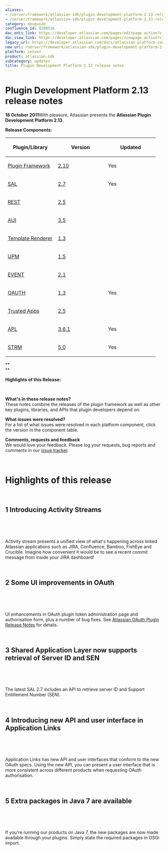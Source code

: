 ```yaml
---
aliases:
- /server/framework/atlassian-sdk/plugin-development-platform-2.13-release-notes-8290316.html
- /server/framework/atlassian-sdk/plugin-development-platform-2.13-release-notes-8290316.md
category: devguide
confluence_id: 8290316
dac_edit_link: https://developer.atlassian.com/pages/editpage.action?cjm=wozere&pageId=8290316
dac_view_link: https://developer.atlassian.com/pages/viewpage.action?cjm=wozere&pageId=8290316
legacy_url: https://developer.atlassian.com/docs/atlassian-platform-common-components/about-the-platform/plugin-development-platform-2-13-release-notes
new_url: /server/framework/atlassian-sdk/plugin-development-platform-2-13-release-notes
platform: server
product: atlassian-sdk
subcategory: updates
title: Plugin Development Platform 2.13 release notes
---
```

# Plugin Development Platform 2.13 release notes

**18 October 2011**With pleasure, Atlassian presents the **Atlassian Plugin Development Platform 2.13**.

**Release Components:**

<table>
<colgroup>
<col style="width: 33%" />
<col style="width: 33%" />
<col style="width: 33%" />
</colgroup>
<thead>
<tr class="header">
<th><p>Plugin/Library</p></th>
<th><p>Version</p></th>
<th><p>Updated</p></th>
</tr>
</thead>
<tbody>
<tr class="odd">
<td><p><a href="https://studio.atlassian.com/svn/PLUG/branches/atlassian-plugins-2.9.x" class="external-link">Plugin Framework</a></p></td>
<td><p><a href="https://studio.atlassian.com/secure/ReleaseNote.jspa?projectId=10240&amp;version=14684" class="external-link">2.10</a></p></td>
<td><p>Yes</p></td>
</tr>
<tr class="even">
<td><p><a href="https://studio.atlassian.com/svn/SAL/branches/sal-2.6.x/" class="external-link">SAL</a></p></td>
<td><p><a href="https://studio.atlassian.com/secure/ReleaseNote.jspa?projectId=10108&amp;version=13242" class="external-link">2.7</a></p></td>
<td><p>Yes</p></td>
</tr>
<tr class="odd">
<td><p><a href="https://studio.atlassian.com/svn/REST/branches/rest-2.4.x/" class="external-link">REST</a></p></td>
<td><p><a href="https://studio.atlassian.com/secure/ReleaseNote.jspa?projectId=10292&amp;version=13185" class="external-link">2.5</a></p></td>
<td><p> </p></td>
</tr>
<tr class="even">
<td><p><a href="https://studio.atlassian.com/svn/AJS/branches/auiplugin-3.4.x" class="external-link">AUI</a></p></td>
<td><p><a href="https://studio.atlassian.com/secure/ReleaseNote.jspa?projectId=10270&amp;version=12439" class="external-link">3.5</a></p></td>
<td><p> </p></td>
</tr>
<tr class="odd">
<td><p><a href="https://studio.atlassian.com/svn/ATR/branches/atlassian-template-renderer-1.2.x" class="external-link">Template Renderer</a></p></td>
<td><p><a href="https://studio.atlassian.com/secure/ReleaseNote.jspa?projectId=10301&amp;version=11896" class="external-link">1.3</a></p></td>
<td><p> </p></td>
</tr>
<tr class="even">
<td><p><a href="https://studio.atlassian.com/svn/UPM/branches/atlassian-universal-plugin-manager-1.4.x" class="external-link">UPM</a></p></td>
<td><p><a href="https://studio.atlassian.com/secure/ReleaseNote.jspa?projectId=10360&amp;version=13235" class="external-link">1.5</a></p></td>
<td><p> </p></td>
</tr>
<tr class="odd">
<td><p><a href="https://studio.atlassian.com/svn/EVENT/branches/atlassian-event-2.1.x/" class="external-link">EVENT</a></p></td>
<td><p><a href="https://studio.atlassian.com/secure/ReleaseNote.jspa?projectId=10693&amp;version=12210" class="external-link">2.1</a></p></td>
<td><p> </p></td>
</tr>
<tr class="even">
<td><p><a href="https://studio.atlassian.com/svn/OAUTH/branches/atlassian-oauth-1.2.x/" class="external-link">OAUTH</a></p></td>
<td><p><a href="https://studio.atlassian.com/secure/ReleaseNote.jspa?projectId=10330&amp;version=12282" class="external-link">1.3</a></p></td>
<td><p>Yes</p></td>
</tr>
<tr class="odd">
<td><p><a href="https://studio.atlassian.com/svn/TRUST/branches/atlassian-trusted-apps-2.4.x/" class="external-link">Trusted Apps</a></p></td>
<td><p><a href="https://studio.atlassian.com/secure/ReleaseNote.jspa?projectId=10110&amp;version=12452" class="external-link">2.5</a></p></td>
<td><p> </p></td>
</tr>
<tr class="even">
<td><p><a href="https://studio.atlassian.com/svn/APL/branches/applinks-3.5.x" class="external-link">APL</a></p></td>
<td><p><a href="https://studio.atlassian.com/secure/ReleaseNote.jspa?projectId=10130&amp;version=12419" class="external-link">3.6.1</a></p></td>
<td><p>Yes</p></td>
</tr>
<tr class="odd">
<td><p><a href="https://studio.atlassian.com/svn/STRM/branches/activity-stream-4.1.x/" class="external-link">STRM</a></p></td>
<td><p><a href="https://studio.atlassian.com/secure/ReleaseNote.jspa?projectId=10452&amp;version=12406" class="external-link">5.0</a></p></td>
<td><p>Yes</p></td>
</tr>
</tbody>
</table>

**  
**

**Highlights of this Release:**

 

**What's in these release notes?**  
These notes combine the releases of the plugin framework as well as other key plugins, libraries, and APIs that plugin developers depend on.

**What issues were resolved?**  
For a list of what issues were resolved in each platform component, click the version in the component table.

**Comments, requests and feedback**  
We would love your feedback. Please log your requests, bug reports and comments in our <a href="https://studio.atlassian.com/browse/PLUG" class="external-link">issue tracker</a>.

 

# Highlights of this release

 

## 1 Introducing Activity Streams

 

 

Activity stream presents a unified view of what's happening across linked Atlassian applications such as JIRA, Confluence, Bamboo, FishEye and Crucible. Imagine how convenient it would be to see a recent commit message from inside your JIRA dashboard!

 

## 2 Some UI improvements in OAuth

 

 

UI enhancements in OAuth plugin token administration page and authorisation form, plus a number of bug fixes. See <a href="https://studio.atlassian.com/secure/ReleaseNote.jspa?projectId=10330&amp;version=12282" class="external-link">Atlassian OAuth Plugin Release Notes</a> for details.

 

## 3 Shared Application Layer now supports retrieval of Server ID and SEN

 

 

The latest SAL 2.7 includes an API to retrieve server ID and Support Entitlement Number (SEN).

 

## 4 Introducing new API and user interface in Application Links

 

 

Application Links has new API and user interfaces that conform to the new OAuth specs. Using the new API, you can present a user interface that is more consistent across different products when requesting OAuth authorisation.

 

## 5 Extra packages in Java 7 are available

 

 

If you're running our products on Java 7, the new packages are now made available through your plugins. Simply state the required packages in OSGi import.












































































































































































































































































































